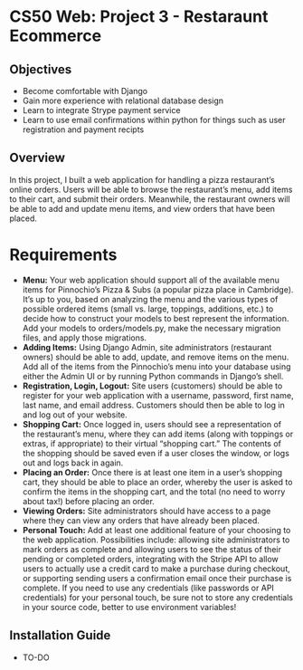 # CS50 Web: Project 3 - Restaraunt Ecommerce

## Objectives
- Become comfortable with Django
- Gain more experience with relational database design
- Learn to integrate Strype payment service
- Learn to use email confirmations within python for things such as user registration and payment recipts
## Overview
In this project, I built a web application for handling a pizza restaurant’s online orders. Users will be able to browse the restaurant’s menu, add items to their cart, and submit their orders. Meanwhile, the restaurant owners will be able to add and update menu items, and view orders that have been placed.

# Requirements

- **Menu:** Your web application should support all of the available menu items for Pinnochio’s Pizza & Subs (a popular pizza place in Cambridge). It’s up to you, based on analyzing the menu and the various types of possible ordered items (small vs. large, toppings, additions, etc.) to decide how to construct your models to best represent the information. Add your models to orders/models.py, make the necessary migration files, and apply those migrations.
- **Adding Items:** Using Django Admin, site administrators (restaurant owners) should be able to add, update, and remove items on the menu. Add all of the items from the Pinnochio’s menu into your database using either the Admin UI or by running Python commands in Django’s shell.
- **Registration, Login, Logout:** Site users (customers) should be able to register for your web application with a username, password, first name, last name, and email address. Customers should then be able to log in and log out of your website.
- **Shopping Cart:** Once logged in, users should see a representation of the restaurant’s menu, where they can add items (along with toppings or extras, if appropriate) to their virtual “shopping cart.” The contents of the shopping should be saved even if a user closes the window, or logs out and logs back in again.
- **Placing an Order:** Once there is at least one item in a user’s shopping cart, they should be able to place an order, whereby the user is asked to confirm the items in the shopping cart, and the total (no need to worry about tax!) before placing an order.
- **Viewing Orders:** Site administrators should have access to a page where they can view any orders that have already been placed.
- **Personal Touch:** Add at least one additional feature of your choosing to the web application. Possibilities include: allowing site administrators to mark orders as complete and allowing users to see the status of their pending or completed orders, integrating with the Stripe API to allow users to actually use a credit card to make a purchase during checkout, or supporting sending users a confirmation email once their purchase is complete. If you need to use any credentials (like passwords or API credentials) for your personal touch, be sure not to store any credentials in your source code, better to use environment variables!

## Installation Guide
- TO-DO